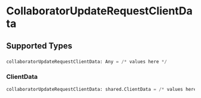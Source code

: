 # CollaboratorUpdateRequestClientData


## Supported Types

### 

```python
collaboratorUpdateRequestClientData: Any = /* values here */
```

### ClientData

```python
collaboratorUpdateRequestClientData: shared.ClientData = /* values here */
```

